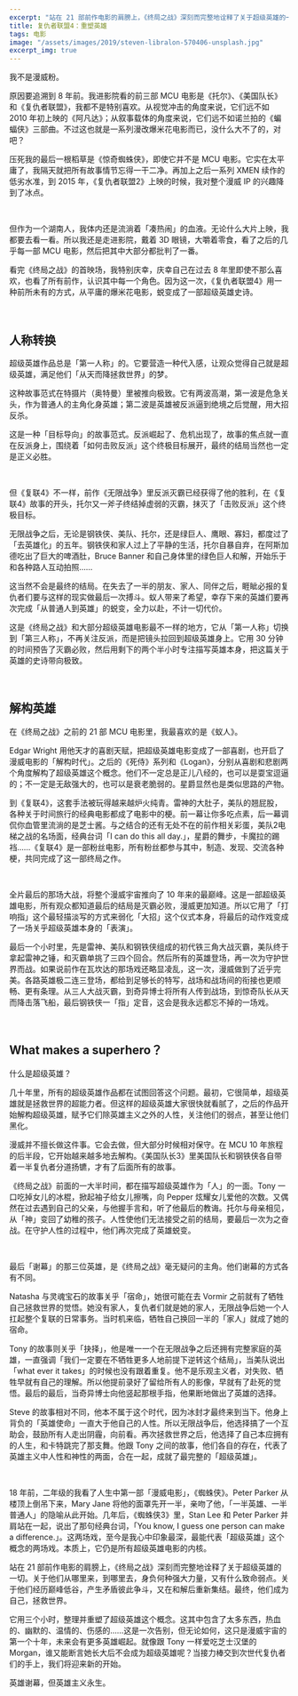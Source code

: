 ```yaml
---
excerpt: "站在 21 部前作电影的肩膀上，《终局之战》深刻而完整地诠释了关于超级英雄的一切。关于他们从哪里来，到哪里去，身负何种强大力量，又有什么致命弱点。关于他们经历巅峰低谷，产生矛盾彼此争斗，又在和解后重新集结。最终，他们成为自己，拯救世界。"
title: 复仇者联盟4：重塑英雄
tags: 电影
image: "/assets/images/2019/steven-libralon-570406-unsplash.jpg"
excerpt_img: true
---
```


我不是漫威粉。

原因要追溯到 8 年前。我进影院看的前三部 MCU 电影是《托尔》、《美国队长》和《复仇者联盟》，我都不是特别喜欢。从视觉冲击的角度来说，它们远不如 2010 年初上映的《阿凡达》；从叙事载体的角度来说，它们远不如诺兰拍的《蝙蝠侠》三部曲。不过这也就是一系列漫改爆米花电影而已，没什么大不了的，对吧？

压死我的最后一根稻草是《惊奇蜘蛛侠》，即使它并不是 MCU 电影。它实在太平庸了，我隔天就把所有故事情节忘得一干二净。再加上之后一系列 XMEN 续作的低劣水准，到 2015 年，《复仇者联盟2》上映的时候，我对整个漫威 IP 的兴趣降到了冰点。

<br>

但作为一个湖南人，我体内还是流淌着「凑热闹」的血液。无论什么大片上映，我都要去看一看。所以我还是走进影院，戴着 3D 眼镜，大嚼着零食，看了之后的几乎每一部 MCU 电影，然后把其中大部分都批判了一番。

看完《终局之战》的首映场，我特别庆幸，庆幸自己在过去 8 年里即使不那么喜欢，也看了所有前作，认识其中每一个角色。因为这一次，《复仇者联盟4》用一种前所未有的方式，从平庸的爆米花电影，蜕变成了一部超级英雄史诗。

<br>

## 人称转换
超级英雄作品总是「第一人称」的。它要营造一种代入感，让观众觉得自己就是超级英雄，满足他们「从天而降拯救世界」的梦。

这种故事范式在特摄片（奥特曼）里被推向极致。它有两波高潮，第一波是危急关头，作为普通人的主角化身英雄；第二波是英雄被反派逼到绝境之后觉醒，用大招反杀。

这是一种「目标导向」的故事范式。反派崛起了、危机出现了，故事的焦点就一直在反派身上，围绕着「如何击败反派」这个终极目标展开，最终的结局当然也一定是正义必胜。

<br>

但《复联4》不一样，前作《无限战争》里反派灭霸已经获得了他的胜利，在《复联4》故事的开头，托尔又一斧子终结掉虚弱的灭霸，抹灭了「击败反派」这个终极目标。

无限战争之后，无论是钢铁侠、美队、托尔，还是绿巨人、鹰眼、寡妇，都度过了「去英雄化」的五年。钢铁侠和家人过上了平静的生活，托尔自暴自弃，在阿斯加德吃出了巨大的啤酒肚，Bruce Banner 和自己身体里的绿色巨人和解，开始乐于和各种路人互动拍照……

这当然不会是最终的结局。在失去了一半的朋友、家人、同伴之后，睚眦必报的复仇者们要与这样的现实做最后一次搏斗。蚁人带来了希望，幸存下来的英雄们要再次完成「从普通人到英雄」的蜕变，全力以赴，不计一切代价。

这是《终局之战》和大部分超级英雄电影最不一样的地方，它从「第一人称」切换到「第三人称」，不再关注反派，而是把镜头拉回到超级英雄身上。它用 30 分钟的时间预告了灭霸必败，然后用剩下的两个半小时专注描写英雄本身，把这篇关于英雄的史诗带向极致。

<br>

## 解构英雄
在《终局之战》之前的 21 部 MCU 电影里，我最喜欢的是《蚁人》。

Edgar Wright 用他天才的喜剧天赋，把超级英雄电影变成了一部喜剧，也开启了漫威电影的「解构时代」。之后的《死侍》系列和《Logan》，分别从喜剧和悲剧两个角度解构了超级英雄这个概念。他们不一定总是正儿八经的，也可以是耍宝逗逼的；不一定是无敌强大的，也可以是衰老脆弱的。星爵显然也是类似思路的产物。

到《复联4》，这套手法被玩得越来越炉火纯青。雷神的大肚子，美队的翘屁股，各种关于时间旅行的经典电影都成了电影中的梗。前一幕让你多吃点素，后一幕调侃你血管里流淌的是芝士酱。与之结合的还有无处不在的前作相关彩蛋，美队2电梯之战的名场面，经典台词「I can do this all day.」，星爵的舞步，卡魔拉的踢裆……《复联4》是一部粉丝电影，所有粉丝都参与其中，制造、发现、交流各种梗，共同完成了这一部终局之作。

<br>

全片最后的那场大战，将整个漫威宇宙推向了 10 年来的最巅峰。这是一部超级英雄电影，所有观众都知道最后的结局是灭霸必败，漫威更加知道。所以它用了「打响指」这个最轻描淡写的方式来弱化「大招」这个仪式本身，将最后的动作戏变成了一场关乎超级英雄本身的「表演」。

最后一个小时里，先是雷神、美队和钢铁侠组成的初代铁三角大战灭霸，美队终于拿起雷神之锤，和灭霸单挑了三四个回合。然后所有的英雄登场，再一次为守护世界而战。如果说前作在瓦坎达的那场戏还略显凌乱，这一次，漫威做到了近乎完美。各路英雄极二连三登场，都给到足够长的特写，战场和战场间的衔接也更顺畅、更有条理。从三人大战灭霸，到奇异博士将所有人传到战场，到惊奇队长从天而降击落飞船，最后钢铁侠一「指」定音，这会是我永远都忘不掉的一场戏。

<br>

## What makes a superhero？
什么是超级英雄？

几十年里，所有的超级英雄作品都在试图回答这个问题。最初，它很简单，超级英雄就是拯救世界的超能力者。但这样的超级英雄大家很快就看腻了，之后的作品开始解构超级英雄，赋予它们除英雄主义之外的人性，关注他们的弱点，甚至让他们黑化。

漫威并不擅长做这件事。它会去做，但大部分时候相对保守。在 MCU 10 年旅程的后半段，它开始越来越多地去解构。《美国队长3》里美国队长和钢铁侠各自带着一半复仇者分道扬镳，才有了后面所有的故事。

《终局之战》前面的一大半时间，都在描写超级英雄作为「人」的一面。Tony 一口吃掉女儿的冰棍，掀起袖子给女儿擦嘴，向 Pepper 炫耀女儿爱他的次数。又偶然在过去遇到自己的父亲，与他握手言和，听了他最后的教诲。托尔与母亲相见，从「神」变回了幼稚的孩子。人性使他们无法接受之前的结局，要最后一次为之奋战。在守护人性的过程中，他们再次完成了英雄蜕变。

<br>

最后「谢幕」的那三位英雄，是《终局之战》毫无疑问的主角。他们谢幕的方式各有不同。

Natasha 与灵魂宝石的故事关乎「宿命」，她很可能在去 Vormir 之前就有了牺牲自己拯救世界的觉悟。她没有家人，复仇者们就是她的家人，无限战争后她一个人扛起整个复联的日常事务。当时机来临，牺牲自己换回一半的「家人」就成了她的宿命。

Tony 的故事则关乎「抉择」，他是唯一一个在无限战争之后还拥有完整家庭的英雄，一直强调「我们一定要在不牺牲更多人地前提下逆转这个结局」，当美队说出「what ever it takes」的时候也没有跟着重复。他不是乐观主义者，对失败、牺牲早就有自己的理解。所以他提前录好了留给所有人的影像，早就有了赴死的觉悟。最后的最后，当奇异博士向他竖起那根手指，他果断地做出了英雄的选择。

Steve 的故事相对不同，他本不属于这个时代，因为冰封才最终来到当下。他身上背负的「英雄使命」一直大于他自己的人性。所以无限战争后，他选择搞了一个互助会，鼓励所有人走出阴霾，向前看。再次拯救世界之后，他选择了自己本应拥有的人生，和卡特跳完了那支舞。他跟 Tony 之间的故事，他们各自的存在，代表了英雄主义中人性和神性的两面，合在一起，成就了最完整的「超级英雄」。

<br>

18 年前，二年级的我看了人生中第一部「漫威电影」，《蜘蛛侠》。Peter Parker 从楼顶上倒吊下来，Mary Jane 将他的面罩先开一半，亲吻了他，「一半英雄、一半普通人」的隐喻从此开始。几年后，《蜘蛛侠3》里，Stan Lee 和 Peter Parker 并肩站在一起，说出了那句经典台词，「You know, I guess one person can make a difference.」。这两场戏，至今是我心中印象最深，最能代表「超级英雄」这个概念的两场戏。本质上，它仍是所有超级英雄电影的内核。

站在 21 部前作电影的肩膀上，《终局之战》深刻而完整地诠释了关于超级英雄的一切。关于他们从哪里来，到哪里去，身负何种强大力量，又有什么致命弱点。关于他们经历巅峰低谷，产生矛盾彼此争斗，又在和解后重新集结。最终，他们成为自己，拯救世界。

它用三个小时，整理并重塑了超级英雄这个概念。这其中包含了太多东西，热血的、幽默的、温情的、伤感的……这是一次告别，但无论如何，这只是漫威宇宙的第一个十年，未来会有更多英雄崛起。就像跟 Tony 一样爱吃芝士汉堡的 Morgan，谁又能断言她长大后不会成为超级英雄呢？当接力棒交到次世代复仇者们的手上，我们将迎来新的开始。

英雄谢幕，但英雄主义永生。